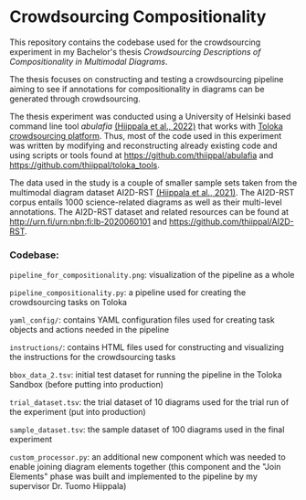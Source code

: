 # Crowdsourcing Compositionality

This repository contains the codebase used for the crowdsourcing experiment in my Bachelor's thesis *Crowdsourcing Descriptions of Compositionality in Multimodal Diagrams*.

The thesis focuses on constructing and testing a crowdsourcing pipeline aiming to see if annotations for compositionality in diagrams can be generated through crowdsourcing.

The thesis experiment was conducted using a University of Helsinki based command line tool *abulafia* [(Hiippala et al., 2022)](https://aclanthology.org/2022.latechclfl-1.2/ "Developing a tool for fair and reproducible use of paid crowdsourcing in the digital humanities") that works with [Toloka crowdsourcing platform](https://toloka.ai/). Thus, most of the code used in this experiment was written by modifying and reconstructing already existing code and using scripts or tools found at https://github.com/thiippal/abulafia and https://github.com/thiippal/toloka_tools.

The data used in the study is a couple of smaller sample sets taken from the multimodal diagram dataset AI2D-RST [(Hiippala et al., 2021)](https://doi.org/10.1007/s10579-020-09517-1 "AI2D-RST: a multimodal corpus of 1000 primary school science diagrams"). The AI2D-RST corpus entails 1000 science-related diagrams as well as their multi-level annotations. The AI2D-RST dataset and related resources can be found at http://urn.fi/urn:nbn:fi:lb-2020060101 and https://github.com/thiippal/AI2D-RST.


### Codebase:

`pipeline_for_compositionality.png`: visualization of the pipeline as a whole

`pipeline_compositionality.py`: a pipeline used for creating the crowdsourcing tasks on Toloka

`yaml_config/`: contains YAML configuration files used for creating task objects and actions needed in the pipeline

`instructions/`: contains HTML files used for constructing and visualizing the instructions for the crowdsourcing tasks

`bbox_data_2.tsv`: initial test dataset for running the pipeline in the Toloka Sandbox (before putting into production)

`trial_dataset.tsv`: the trial dataset of 10 diagrams used for the trial run of the experiment (put into production)

`sample_dataset.tsv`: the sample dataset of 100 diagrams used in the final experiment

`custom_processor.py`: an additional new component which was needed to enable joining diagram elements together (this component and the "Join Elements" phase was built and implemented to the pipeline by my supervisor Dr. Tuomo Hiippala)